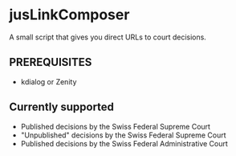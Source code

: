 jusLinkComposer
========

A small script that gives you direct URLs to court decisions.


PREREQUISITES
-------------

- kdialog or Zenity



Currently supported 
-------------------

- Published decisions by the Swiss Federal Supreme Court
- "Unpublished" decisions by the Swiss Federal Supreme Court
- Published decisions by the Swiss Federal Administrative Court
